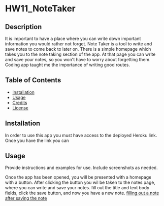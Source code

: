 # HW11_NoteTaker

## Description

It is important to have a place where you can write down important information you would rather not forget. Note Taker is a tool to write and save notes to come back to later on. There is a simple homepage which takes you to the note taking section of the app. At that page you can write and save your notes, so you won't have to worry about forgetting them. Coding app taught me the importance of writing good routes.

## Table of Contents

- [Installation](#installation)
- [Usage](#usage)
- [Credits](#credits)
- [License](#license)

## Installation

In order to use this app you must have access to the deployed Heroku link.
Once you have the link you can

## Usage

Provide instructions and examples for use. Include screenshots as needed.

Once the app has been opened, you will be presented with a homepage with a button. After clicking the button you wil be taken to the notes page, where you can write and save your notes. fill out the title and text body fields, click the save button, and now you have a new note.
[filling out a note](./img/ss1.png)
[after saving the note](./img/ss2.png)
